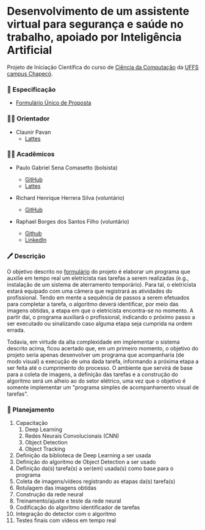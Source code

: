 # Desenvolvimento de um assistente virtual para segurança e saúde no trabalho, apoiado por Inteligência Artificial

Projeto de Iniciação Científica do curso de [Ciência da Computação](http://cc.uffs.edu.br/)
da [UFFS campus Chapecó](https://www.uffs.edu.br/campi/chapeco).

### :scroll: Especificação

- [Formulário Único de Proposta][form]

### :man_teacher: Orientador

- Claunir Pavan
  - [Lattes](http://lattes.cnpq.br/7362574930328474)

### :man_student: Acadêmicos

- Paulo Gabriel Sena Comasetto (bolsista)
  - [GitHub](https://github.com/paulogsc)
  - [Lattes](http://lattes.cnpq.br/1331812120349303)

- Richard Henrique Herrera Silva (voluntário)
  - [GitHub](https://github.com/henriqueherrera)

- Raphael Borges dos Santos Filho (voluntário)
  - [Github](http://github.com/oraphaborges)
  - [LinkedIn](https://br.linkedin.com/in/raphael-borges-63a04591)

### :pen: Descrição

O objetivo descrito no [formulário][form] do projeto é elaborar um programa que auxilie em tempo real um eletricista nas tarefas a serem realizadas (e.g., instalação de um sistema de aterramento temporário).
Para tal, o eletricista estará equipado com uma câmera que registrará as atividades do profissional. Tendo em mente a sequência de passos a serem efetuados para completar a tarefa, o algoritmo deverá identificar, por meio das imagens obtidas, a etapa em que o eletricista encontra-se no momento. A partir daí, o programa auxiliará o profissional, indicando o próximo passo a ser executado ou sinalizando caso alguma etapa seja cumprida na ordem errada.

Todavia, em virtude da alta complexidade em implementar o sistema descrito acima, ficou acertado que, em um primeiro momento, o objetivo do projeto seria apenas desenvolver um programa que acompanharia (de modo visual) a execução de uma dada tarefa, informando a próxima etapa a ser feita até o cumprimento do processo. O ambiente que servirá de base para a coleta de imagens, a definição das tarefas e a construção do algoritmo será um alheio ao do setor elétrico, uma vez que o objetivo é somente implementar um "programa simples de acompanhamento visual de tarefas".

### :page_facing_up: Planejamento

1. Capacitação
    1. Deep Learning
    2. Redes Neurais Convolucionais (CNN)
    3. Object Detection
    4. Object Tracking
2. Definição da biblioteca de Deep Learning a ser usada
3. Definição do algoritmo de Object Detection a ser usado
4. Definição da(s) tarefa(s) a ser(em) usada(s) como base para o programa
5. Coleta de imagens/vídeos registrando as etapas da(s) tarefa(s)
6. Rotulagem das imagens obtidas
7. Construção da rede neural
8. Treinamento/ajuste e teste da rede neural
9. Codificação do algoritmo identificador de tarefas
10. Integração do detector com o algoritmo
11. Testes finais com vídeos em tempo real


[form]: ../master/Documentos/Formulario%20Unico%20de%20Proposta.pdf
